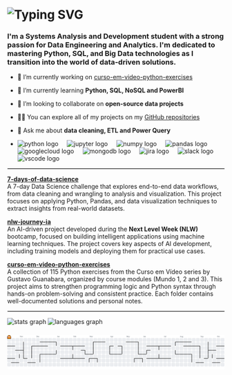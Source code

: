 <h1 <a href="https://git.io/typing-svg"><img src="https://readme-typing-svg.demolab.com?font=Fira+Code&pause=1000&color=3EA400&width=435&lines=Hi+there+%F0%9F%91%8B%2C+I'm+L%C3%ADvia+Grigolon" alt="Typing SVG" /></a</h1>

<h3 style="text-align: left;">I'm a Systems Analysis and Development student with a strong passion for Data Engineering and Analytics. I'm dedicated to mastering Python, SQL, and Big Data technologies as I transition into the world of data-driven solutions.</h3>


- 🔭 I’m currently working on [curso-em-video-python-exercises](https://github.com/livgrigolon/curso-em-video-python-exercises)

- 🌱 I’m currently learning **Python, SQL, NoSQL and PowerBI**

- 👯 I’m looking to collaborate on **open-source data projects**

- 👨‍💻 You can explore all of my projects on my [GitHub repositories](https://github.com/livgrigolon?tab=repositories)

- 💬 Ask me about **data cleaning, ETL and Power Query**

- <div align="left">
  <img src="https://cdn.jsdelivr.net/gh/devicons/devicon/icons/python/python-original.svg" height="30" alt="python logo"  />
  <img width="12" />
  <img src="https://cdn.jsdelivr.net/gh/devicons/devicon/icons/jupyter/jupyter-original.svg" height="30" alt="jupyter logo"  />
  <img width="12" />
  <img src="https://cdn.jsdelivr.net/gh/devicons/devicon/icons/numpy/numpy-original.svg" height="30" alt="numpy logo"  />
  <img width="12" />
  <img src="https://cdn.jsdelivr.net/gh/devicons/devicon/icons/pandas/pandas-original.svg" height="30" alt="pandas logo"  />
  <img width="12" />
  <img src="https://cdn.jsdelivr.net/gh/devicons/devicon/icons/googlecloud/googlecloud-original.svg" height="30" alt="googlecloud logo"  />
  <img width="12" />
  <img src="https://cdn.jsdelivr.net/gh/devicons/devicon/icons/mongodb/mongodb-original.svg" height="30" alt="mongodb logo"  />
  <img width="12" />
  <img src="https://cdn.jsdelivr.net/gh/devicons/devicon/icons/jira/jira-original.svg" height="30" alt="jira logo"  />
  <img width="12" />
  <img src="https://cdn.jsdelivr.net/gh/devicons/devicon/icons/slack/slack-original.svg" height="30" alt="slack logo"  />
  <img width="12" />
  <img src="https://cdn.jsdelivr.net/gh/devicons/devicon/icons/vscode/vscode-original.svg" height="30" alt="vscode logo"  />
</div>

<hr style="border: 1px solid #ccc;">

**[7-days-of-data-science](https://github.com/livgrigolon/7-days-of-data-science)**  
A 7-day Data Science challenge that explores end-to-end data workflows, from data cleaning and wrangling to analysis and visualization. This project focuses on applying Python, Pandas, and data visualization techniques to extract insights from real-world datasets.

**[nlw-journey-ia](https://github.com/livgrigolon/nlw-journey-ia)**  
An AI-driven project developed during the **Next Level Week (NLW)** bootcamp, focused on building intelligent applications using machine learning techniques. The project covers key aspects of AI development, including training models and deploying them for practical use cases.

**[curso-em-video-python-exercises](https://github.com/livgrigolon/curso-em-video-python-exercises)**   
A collection of 115 Python exercises from the Curso em Vídeo series by Gustavo Guanabara, organized by course modules (Mundo 1, 2 and 3). This project aims to strengthen programming logic and Python syntax through hands-on problem-solving and consistent practice. Each folder contains well-documented solutions and personal notes.

<hr style="border: 1px solid #ccc;">

<div align="left">
  <img src="https://github-readme-stats.vercel.app/api?username=livgrigolon&hide_title=false&hide_rank=false&show_icons=true&include_all_commits=true&count_private=true&disable_animations=false&theme=dark&locale=en&hide_border=true&order=1" height="150" alt="stats graph"  />
  <img src="https://github-readme-stats.vercel.app/api/top-langs?username=livgrigolon&locale=en&hide_title=false&layout=compact&card_width=320&langs_count=5&theme=dark&hide_border=true&order=2" height="150" alt="languages graph"  />
</div>

###

<picture>
  <source media="(prefers-color-scheme: dark)" srcset="https://raw.githubusercontent.com/livgrigolon/livgrigolon/output/pacman-contribution-graph-dark.svg">
  <source media="(prefers-color-scheme: light)" srcset="https://raw.githubusercontent.com/livgrigolon/livgrigolon/output/pacman-contribution-graph.svg">
  <img alt="pacman contribution graph" src="https://raw.githubusercontent.com/livgrigolon/livgrigolon/output/pacman-contribution-graph.svg">
</picture>

###
